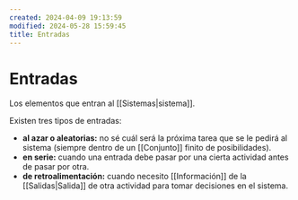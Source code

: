 ```yaml
---
created: 2024-04-09 19:13:59
modified: 2024-05-28 15:59:45
title: Entradas
---
```


# Entradas

Los elementos que entran al [[Sistemas|sistema]].

Existen tres tipos de entradas:

- **al azar o aleatorias:** no sé cuál será la próxima tarea que se le pedirá al sistema (siempre dentro de un [[Conjunto]] finito de posibilidades).
- **en serie:** cuando una entrada debe pasar por una cierta actividad antes de pasar por otra.
- **de retroalimentación:** cuando necesito [[Información]] de la [[Salidas|Salida]] de otra actividad para tomar decisiones en el sistema.
